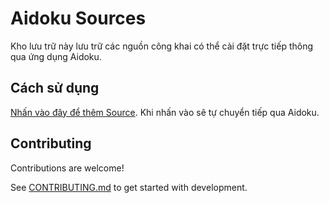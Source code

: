 # Aidoku Sources
Kho lưu trữ này lưu trữ các nguồn công khai có thể cài đặt trực tiếp thông qua ứng dụng Aidoku.

## Cách sử dụng
[Nhấn vào đây để thêm Source](https://aidoku.app/add-source-list/?url=https://raw.githubusercontent.com/JustaTama/Aidoku-VN-Sources/gh-pages/).
Khi nhấn vào sẽ tự chuyển tiếp qua Aidoku.

## Contributing
Contributions are welcome!

See [CONTRIBUTING.md](./.github/CONTRIBUTING.md) to get started with development.
